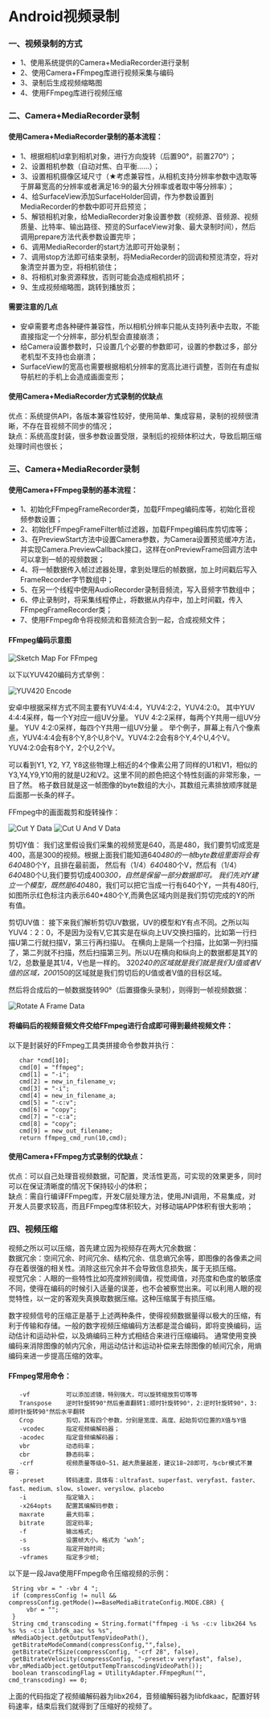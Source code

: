 # Android视频录制

### 一、视频录制的方式

   * 1、使用系统提供的Camera+MediaRecorder进行录制
   * 2、使用Camera+FFmpeg库进行视频采集与编码
   * 3、录制后生成视频缩略图
   * 4、使用FFmpeg库进行视频压缩
   
### 二、Camera+MediaRecorder录制

#### 使用Camera+MediaRecorder录制的基本流程：

   * 1、根据相机Id拿到相机对象，进行方向旋转（后置90°，前置270°）；
   * 2、设置相机参数（自动对焦、白平衡……）；
   * 3、设置相机摄像区域尺寸（★考虑兼容性，从相机支持分辨率参数中选取等于屏幕宽高的分辨率或者满足16:9的最大分辨率或者取中等分辨率）；
   * 4、给SurfaceView添加SurfaceHolder回调，作为参数设置到MediaRecorder的参数中即可开启预览；
   * 5、解锁相机对象，给MediaRecorder对象设置参数（视频源、音频源、视频质量、比特率、输出路径、预览的SurfaceView对象、最大录制时间），然后调用prepare方法代表参数设置完毕；
   * 6、调用MediaRecorder的start方法即可开始录制；
   * 7、调用stop方法即可结束录制，将MediaRecorder的回调和预览清空，将对象清空并置为空，将相机锁住；
   * 8、将相机对象资源释放，否则可能会造成相机损坏；
   * 9、生成视频缩略图，跳转到播放页；
   
#### 需要注意的几点

   * 安卓需要考虑各种硬件兼容性，所以相机分辨率只能从支持列表中去取，不能直接指定一个分辨率，部分机型会直接崩溃；
   * 给Camera设置参数时，只设置几个必要的参数即可，设置的参数过多，部分老机型不支持也会崩溃；
   * SurfaceView的宽高也需要根据相机分辨率的宽高比进行调整，否则在有虚拟导航栏的手机上会造成画面变形；
   
#### 使用Camera+MediaRecorder方式录制的优缺点

 优点：系统提供API，各版本兼容性较好，使用简单、集成容易，录制的视频很清晰，不存在音视频不同步的情况；</br>
 缺点：系统高度封装，很多参数设置受限，录制后的视频体积过大，导致后期压缩处理时间也很长；
    
### 三、Camera+MediaRecorder录制

#### 使用Camera+FFmpeg录制的基本流程：

   * 1、初始化FFmpegFrameRecorder类，加载FFmpeg编码库等，初始化音视频参数设置；
   * 2、初始化FFmpegFrameFilter帧过滤器，加载FFmpeg编码库剪切库等；
   * 3、在PreviewStart方法中设置Camera参数，为Camera设置预览缓冲方法，并实现Camera.PreviewCallback接口，这样在onPreviewFrame回调方法中可以拿到一帧的视频数据；
   * 4、将一帧数据传入帧过滤器处理，拿到处理后的帧数据，加上时间戳后写入FrameRecorder字节数组中；
   * 5、在另一个线程中使用AudioRecorder录制音频流，写入音频字节数组中；
   * 6、停止录制时，将采集线程停止，将数据从内存中，加上时间戳，传入FFmpegFrameRecorder类；
   * 7、使用FFmpeg命令将视频流和音频流合到一起，合成视频文件；

#### FFmpeg编码示意图

![Sketch Map For FFmpeg](http://img.blog.csdn.net/20170612094438591?watermark/2/text/aHR0cDovL2Jsb2cuY3Nkbi5uZXQvbWFiZWlqaWFueGk=/font/5a6L5L2T/fontsize/400/fill/I0JBQkFCMA==/dissolve/70/gravity/SouthEast)

以下以YUV420编码方式举例：

![YUV420 Encode](http://img.blog.csdn.net/20170610121150954?watermark/2/text/aHR0cDovL2Jsb2cuY3Nkbi5uZXQvbWFiZWlqaWFueGk=/font/5a6L5L2T/fontsize/400/fill/I0JBQkFCMA==/dissolve/70/gravity/Center)

 安卓中根据采样方式不同主要有YUV4:4:4，YUV4:2:2，YUV4:2:0。
 其中YUV 4:4:4采样，每一个Y对应一组UV分量。 
 YUV 4:2:2采样，每两个Y共用一组UV分量。
 YUV 4:2:0采样，每四个Y共用一组UV分量 。
 举个例子，屏幕上有八个像素点，YUV4:4:4会有8个Y,8个U,8个V。YUV4:2:2会有8个Y,4个U,4个V。YUV4:2:0会有8个Y，2个U,2个V。
    
 可以看到Y1, Y2, Y7, Y8这些物理上相近的4个像素公用了同样的U1和V1，相似的Y3,Y4,Y9,Y10用的就是U2和V2。这里不同的颜色把这个特性刻画的非常形象，一 目了然。
 格子数目就是这一帧图像的byte数组的大小，其数组元素排放顺序就是后面那一长条的样子。
 
FFmpeg中的画面裁剪和旋转操作：

![Cut Y Data](http://img.blog.csdn.net/20170610121416597?watermark/2/text/aHR0cDovL2Jsb2cuY3Nkbi5uZXQvbWFiZWlqaWFueGk=/font/5a6L5L2T/fontsize/400/fill/I0JBQkFCMA==/dissolve/70/gravity/Center)
![Cut U And V Data](http://img.blog.csdn.net/20170610121436713?watermark/2/text/aHR0cDovL2Jsb2cuY3Nkbi5uZXQvbWFiZWlqaWFueGk=/font/5a6L5L2T/fontsize/400/fill/I0JBQkFCMA==/dissolve/70/gravity/Center)

  剪切Y值：
  我们这里假设我们采集的视频宽是640，高是480，我们要剪切成宽是400，高是300的视频。根据上面我们能知道640*480的一帧byte数组里面将会有640*480个Y，且排在最前面，
  然后有（1/4）*640*480个V，然后有（1/4）*640*480个U,我们要剪切成400*300，自然是保留一部分数据即可。
  我们先对Y建立一个模型，既然是640*480，我们可以把它当成一行有640个Y，一共有480行,如图所示红色标注内表示640*480个Y,而黄色区域内则是我们剪切完成的Y的所有值。
  
  剪切UV值：
  接下来我们解析剪切UV数据，UV的模型和Y有点不同。之所以叫YUV4：2：0，不是因为没有V,它其实是在纵向上UV交换扫描的，比如第一行扫描U第二行就扫描V，第三行再扫描U。
  在横向上是隔一个扫描，比如第一列扫描了，第二列就不扫描，然后扫描第三列。所以U在横向和纵向上的数据都是其Y的1/2，总数量是其1/4，V也是一样的。
  320*240的区域就是我们就是我们U值或者V值的区域，200*150的区域就是我们剪切后的U值或者V值的目标区域。

然后将合成后的一帧数据旋转90°（后置摄像头录制），则得到一帧视频数据：

![Rotate A Frame Data](http://upload-images.jianshu.io/upload_images/5461213-dabf7e3a12961832.gif?imageMogr2/auto-orient/strip)

#### 将编码后的视频音频文件交给FFmpeg进行合成即可得到最终视频文件：

  以下是封装好的FFmpeg工具类拼接命令参数并执行：
  
```
   char *cmd[10];
   cmd[0] = "ffmpeg";
   cmd[1] = "-i";
   cmd[2] = new_in_filename_v;
   cmd[3] = "-i";
   cmd[4] = new_in_filename_a;
   cmd[5] = "-c:v";
   cmd[6] = "copy";
   cmd[7] = "-c:a";
   cmd[8] = "copy";
   cmd[9] = new_out_filename;
   return ffmpeg_cmd_run(10,cmd);
```
   
#### 使用Camera+FFmpeg方式录制的优缺点：

  优点：可以自己处理音视频数据，可配置，灵活性更高，可实现的效果更多，同时可以在保证清晰度的情况下保持较小的体积；</br>
  缺点：需自行编译FFmpeg库，开发C层处理方法，使用JNI调用，不易集成，对开发人员要求较高，而且FFmpeg库体积较大，对移动端APP体积有很大影响；
  
### 四、视频压缩

   视频之所以可以压缩，首先建立因为视频存在两大冗余数据：</br>
   数据冗余：空间冗余、时间冗余、结构冗余、信息熵冗余等，即图像的各像素之间存在着很强的相关性。消除这些冗余并不会导致信息损失，属于无损压缩。</br>
   视觉冗余：人眼的一些特性比如亮度辨别阈值，视觉阈值，对亮度和色度的敏感度不同，使得在编码的时候引入适量的误差，也不会被察觉出来。可以利用人眼的视觉特性，以一定的客观失真换取数据压缩。这种压缩属于有损压缩。
   
   数字视频信号的压缩正是基于上述两种条件，使得视频数据量得以极大的压缩，有利于传输和存储。一般的数字视频压缩编码方法都是混合编码，即将变换编码，运动估计和运动补偿，以及熵编码三种方式相结合来进行压缩编码。
   通常使用变换编码来消除图像的帧内冗余，用运动估计和运动补偿来去除图像的帧间冗余，用熵编码来进一步提高压缩的效率。
   
#### FFmpeg常用命令：

```
   -vf 	        可以添加滤镜，特别强大，可以旋转缩放剪切等等
   Transpose    逆时针旋转90°然后垂直翻转1:顺时针旋转90°，2:逆时针旋转90°，3:顺时针旋转90°然后水平翻转
   Crop	        剪切，其有四个参数，分别是宽度、高度、起始剪切位置的X值与Y值
   -vcodec 	    指定视频编解码器；
   -acodec      指定音频编解码器；
   vbr 	        动态码率；
   cbr 	        静态码率；
   -crf 	    视频质量等级0~51，越大质量越差，建议18~28即可，与cbr模式不兼容；
   -preset      转码速度，具体有：ultrafast、superfast、veryfast、faster、fast、medium、slow、slower、veryslow、placebo
   -i           指定输入；
   -x264opts    配置其编解码参数；
   maxrate      最大码率；
   bitrate      固定码率;
   -f           输出格式;
   -s           设置帧大小。格式为 ‘wxh’;
   -ss          指定开始时间;
   -vframes     指定多少帧;
```
   
 以下是一段Java使用FFmpeg命令压缩视频的示例：
 
 ```
  String vbr = " -vbr 4 ";
  if (compressConfig != null && compressConfig.getMode()==BaseMediaBitrateConfig.MODE.CBR) {
      vbr = "";
  }
  String cmd_transcoding = String.format("ffmpeg -i %s -c:v libx264 %s %s %s -c:a libfdk_aac %s %s",
  mMediaObject.getOutputTempVideoPath(),
  getBitrateModeCommand(compressConfig,"",false),
  getBitrateCrfSize(compressConfig, "-crf 28", false),
  getBitrateVelocity(compressConfig, "-preset:v veryfast", false), vbr,mMediaObject.getOutputTempTranscodingVideoPath());
  boolean transcodingFlag = UtilityAdapter.FFmpegRun("", cmd_transcoding) == 0;
```
  
  上面的代码指定了视频编解码器为libx264，音频编解码器为libfdkaac，配置好转码速率，结束后我们就得到了压缩好的视频了。